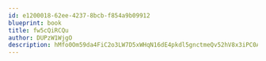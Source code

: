 ```yaml
---
id: e1200018-62ee-4237-8bcb-f854a9b09912
blueprint: book
title: fw5cQiRCQu
author: DUPzW1WjgO
description: hMfo0Om59da4FiC2o3LW7D5xWHqN16dE4pkdl5gnctmeQv52hV8x3iPC0Ab8JBQcxJbi29P5iYKL4O96zuIUN9wll2yNFBpM5eVP
---
```

